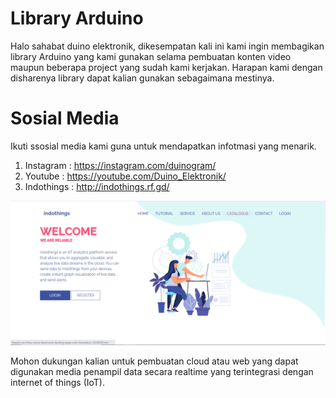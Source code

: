 # Library Arduino
Halo sahabat duino elektronik, dikesempatan kali ini kami ingin membagikan library Arduino yang kami gunakan selama pembuatan konten video maupun beberapa project yang sudah kami kerjakan. Harapan kami dengan disharenya library dapat kalian gunakan sebagaimana mestinya.

# Sosial Media
Ikuti ssosial media kami guna untuk mendapatkan infotmasi yang menarik.
1. Instagram  : https://instagram.com/duinogram/
2. Youtube    : https://youtube.com/Duino_Elektronik/
3. Indothings : http://indothings.rf.gd/

<div align="center">
<img src="https://github.com/tomimandalap/libraryarduino/blob/main/Capture.PNG?raw=true" alt="webindothings" width="1000px"</img>
</div>

Mohon dukungan kalian untuk pembuatan cloud atau web yang dapat digunakan media penampil data secara realtime yang terintegrasi dengan internet of things (IoT).

